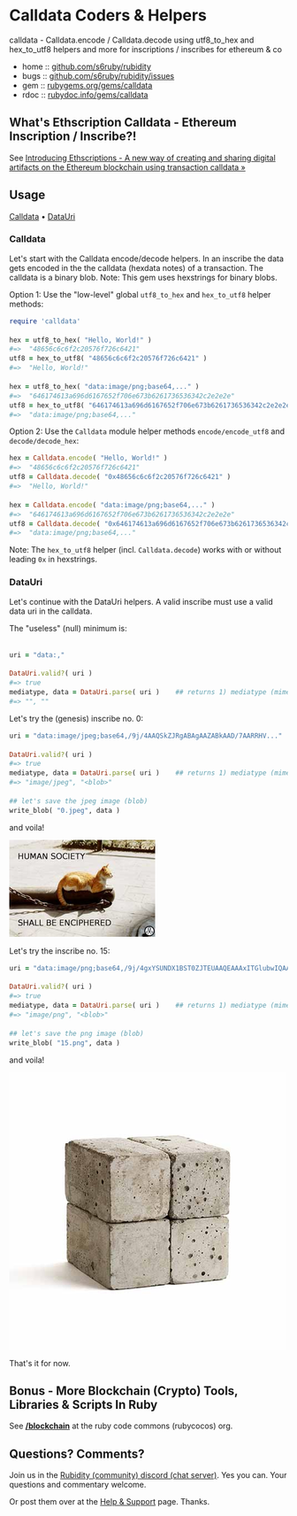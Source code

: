# Calldata Coders & Helpers

calldata - Calldata.encode / Calldata.decode using utf8_to_hex and hex_to_utf8 helpers and more for inscriptions / inscribes for ethereum & co


* home  :: [github.com/s6ruby/rubidity](https://github.com/s6ruby/rubidity)
* bugs  :: [github.com/s6ruby/rubidity/issues](https://github.com/s6ruby/rubidity/issues)
* gem   :: [rubygems.org/gems/calldata](https://rubygems.org/gems/calldata)
* rdoc  :: [rubydoc.info/gems/calldata](http://rubydoc.info/gems/calldata)



## What's Ethscription Calldata - Ethereum Inscription / Inscribe?!

See [Introducing Ethscriptions - A new way of creating and sharing digital artifacts on the Ethereum blockchain using transaction calldata »](https://medium.com/@dumbnamenumbers/introducing-ethscriptions-698b295d6f2a)



## Usage

[Calldata](#calldata) • [DataUri](#datauri)


### Calldata

Let's start with the Calldata encode/decode helpers.
In an inscribe the data gets encoded in the the calldata (hexdata notes) of a transaction.
The calldata is a binary blob. 
Note: This gem uses hexstrings for binary blobs.

Option 1: Use the "low-level" global `utf8_to_hex` and `hex_to_utf8` helper methods:

```ruby
require 'calldata'

hex = utf8_to_hex( "Hello, World!" )
#=>  "48656c6c6f2c20576f726c6421"
utf8 = hex_to_utf8( "48656c6c6f2c20576f726c6421" )
#=>  "Hello, World!"

hex = utf8_to_hex( "data:image/png;base64,..." )
#=>  "646174613a696d6167652f706e673b6261736536342c2e2e2e"
utf8 = hex_to_utf8( "646174613a696d6167652f706e673b6261736536342c2e2e2e" )
#=>  "data:image/png;base64,..."
```

Option 2: Use the `Calldata` module helper methods `encode/encode_utf8` and `decode/decode_hex`:

``` ruby
hex = Calldata.encode( "Hello, World!" )
#=>  "48656c6c6f2c20576f726c6421"
utf8 = Calldata.decode( "0x48656c6c6f2c20576f726c6421" )
#=>  "Hello, World!"

hex = Calldata.encode( "data:image/png;base64,..." )   
#=>  "646174613a696d6167652f706e673b6261736536342c2e2e2e"
utf8 = Calldata.decode( "0x646174613a696d6167652f706e673b6261736536342c2e2e2e" )    
#=>  "data:image/png;base64,..."
```

Note: The `hex_to_utf8` helper (incl. `Calldata.decode`) 
works with or without leading `0x` in  hexstrings.



### DataUri

Let's continue with the DataUri helpers.
A valid inscribe must use a valid data uri in the calldata.

The "useless" (null) minimum is:

``` ruby

uri = "data:,"

DataUri.valid?( uri )  
#=> true
mediatype, data = DataUri.parse( uri )    ## returns 1) mediatype (mimetype+parameters), 2) data
#=> "", ""
```

Let's try the (genesis) inscribe no. 0:

``` ruby
uri = "data:image/jpeg;base64,/9j/4AAQSkZJRgABAgAAZABkAAD/7AARRHV..."

DataUri.valid?( uri )  
#=> true
mediatype, data = DataUri.parse( uri )    ## returns 1) mediatype (mimetype+parameters), 2) data
#=> "image/jpeg", "<blob>"

## let's save the jpeg image (blob)
write_blob( "0.jpeg", data )
```

and voila!

![](i/0.jpeg)


Let's try the inscribe no. 15:

``` ruby
uri = "data:image/png;base64,/9j/4gxYSUNDX1BST0ZJTEUAAQEAAAxITGlubwIQAAB..."

DataUri.valid?( uri )  
#=> true
mediatype, data = DataUri.parse( uri )    ## returns 1) mediatype (mimetype+parameters), 2) data
#=> "image/png", "<blob>"

## let's save the png image (blob)
write_blob( "15.png", data )
```

and voila!

![](i/15.png)



That's it for now.






## Bonus - More Blockchain (Crypto) Tools, Libraries & Scripts In Ruby

See [**/blockchain**](https://github.com/rubycocos/blockchain) 
at the ruby code commons (rubycocos) org.


## Questions? Comments?

Join us in the [Rubidity (community) discord (chat server)](https://discord.gg/3JRnDUap6y). Yes you can.
Your questions and commentary welcome.

Or post them over at the [Help & Support](https://github.com/geraldb/help) page. Thanks.


